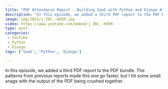 ```yaml
---
title: "PDF Attendance Report - Building SaaS with Python and Django #131"
description: "In this episode, we added a third PDF report to the PDF bundle. The patterns from previous reports made this one go faster, but I hit some small snags with the output of the PDF being crushed together."
image: img/2022/j_Z8C_-Hd5M.jpg
video: https://www.youtube.com/embed/j_Z8C_-Hd5M
type: post
categories:
 - YouTube
 - Python
 - Django
tags: ['SaaS', 'Python', 'Django']

---
```


In this episode, we added a third PDF report to the PDF bundle. The patterns from previous reports made this one go faster, but I hit some small snags with the output of the PDF being crushed together.
